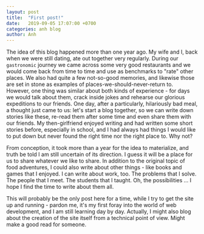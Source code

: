 ```yaml
---
layout: post
title:  "First post!"
date:   2019-09-05 17:07:00 +0700
categories: anh blog
author: Anh
---
```

The idea of this blog happened more than one year ago. My wife and I, back when we were still dating, ate out together very regularly. During our `gastronomic` journey we came across some very good restaurants and we would come back from time to time and use as benchmarks to "rate" other places. We also had quite a few not-so-good memories, and likewise those are set in stone as examples of places-we-should-never-return to. However, one thing was similar about both kinds of experience - for days we would talk about them, crack inside jokes and rehearse our glorious expeditions to our friends. One day, after a particularly, hilariously bad meal, a thought just came to us: let's start a blog together, so we can write down stories like these, re-read them after some time and even share them with our friends. My then-girlfriend enjoyed writing and had written some short stories before, especially in school, and I had always had things I would like to put down but never found the right time nor the right place to. Why not?

From conception, it took more than a year for the idea to materialize, and truth be told I am still uncertain of its direction. I guess it will be a place for us to share whatever we like to share. In addition to the original topic of food adventures, I could also write about other things - like books and games that I enjoyed. I can write about work, too. The problems that I solve. The people that I meet. The students that I taught. Oh, the possibilities ... I hope I find the time to write about them all.

This will probably be the only post here for a time, while I try to get the site up and running - pardon me, it's my first foray into the world of web development, and I am still learning day by day. Actually, I might also blog about the creation of the site itself from a technical point of view. Might make a good read for someone.